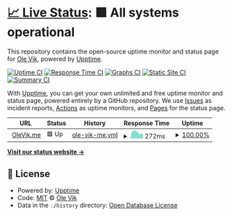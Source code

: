 # [📈 Live Status](https://olevik.github.io/uptime): <!--live status--> **🟩 All systems operational**

This repository contains the open-source uptime monitor and status page for [Ole Vik](http://olevik.me/), powered by [Upptime](https://github.com/upptime/upptime).

[![Uptime CI](https://github.com/olevik/uptime/workflows/Uptime%20CI/badge.svg)](https://github.com/olevik/uptime/actions?query=workflow%3A%22Uptime+CI%22)
[![Response Time CI](https://github.com/olevik/uptime/workflows/Response%20Time%20CI/badge.svg)](https://github.com/olevik/uptime/actions?query=workflow%3A%22Response+Time+CI%22)
[![Graphs CI](https://github.com/olevik/uptime/workflows/Graphs%20CI/badge.svg)](https://github.com/olevik/uptime/actions?query=workflow%3A%22Graphs+CI%22)
[![Static Site CI](https://github.com/olevik/uptime/workflows/Static%20Site%20CI/badge.svg)](https://github.com/olevik/uptime/actions?query=workflow%3A%22Static+Site+CI%22)
[![Summary CI](https://github.com/olevik/uptime/workflows/Summary%20CI/badge.svg)](https://github.com/olevik/uptime/actions?query=workflow%3A%22Summary+CI%22)

With [Upptime](https://upptime.js.org), you can get your own unlimited and free uptime monitor and status page, powered entirely by a GitHub repository. We use [Issues](https://github.com/olevik/uptime/issues) as incident reports, [Actions](https://github.com/olevik/uptime/actions) as uptime monitors, and [Pages](https://olevik.github.io/uptime) for the status page.

<!--start: status pages-->
<!-- This summary is generated by Upptime (https://github.com/upptime/upptime) -->
<!-- Do not edit this manually, your changes will be overwritten -->
<!-- prettier-ignore -->
| URL | Status | History | Response Time | Uptime |
| --- | ------ | ------- | ------------- | ------ |
| <img alt="" src="https://icons.duckduckgo.com/ip3/olevik.me.ico" height="13"> [OleVik.me](https://olevik.me) | 🟩 Up | [ole-vik-me.yml](https://github.com/OleVik/uptime/commits/HEAD/history/ole-vik-me.yml) | <details><summary><img alt="Response time graph" src="./graphs/ole-vik-me/response-time-week.png" height="20"> 272ms</summary><br><a href="https://olevik.github.io/uptime/history/ole-vik-me"><img alt="Response time 210" src="https://img.shields.io/endpoint?url=https%3A%2F%2Fraw.githubusercontent.com%2FOleVik%2Fuptime%2FHEAD%2Fapi%2Fole-vik-me%2Fresponse-time.json"></a><br><a href="https://olevik.github.io/uptime/history/ole-vik-me"><img alt="24-hour response time 170" src="https://img.shields.io/endpoint?url=https%3A%2F%2Fraw.githubusercontent.com%2FOleVik%2Fuptime%2FHEAD%2Fapi%2Fole-vik-me%2Fresponse-time-day.json"></a><br><a href="https://olevik.github.io/uptime/history/ole-vik-me"><img alt="7-day response time 272" src="https://img.shields.io/endpoint?url=https%3A%2F%2Fraw.githubusercontent.com%2FOleVik%2Fuptime%2FHEAD%2Fapi%2Fole-vik-me%2Fresponse-time-week.json"></a><br><a href="https://olevik.github.io/uptime/history/ole-vik-me"><img alt="30-day response time 262" src="https://img.shields.io/endpoint?url=https%3A%2F%2Fraw.githubusercontent.com%2FOleVik%2Fuptime%2FHEAD%2Fapi%2Fole-vik-me%2Fresponse-time-month.json"></a><br><a href="https://olevik.github.io/uptime/history/ole-vik-me"><img alt="1-year response time 225" src="https://img.shields.io/endpoint?url=https%3A%2F%2Fraw.githubusercontent.com%2FOleVik%2Fuptime%2FHEAD%2Fapi%2Fole-vik-me%2Fresponse-time-year.json"></a></details> | <details><summary><a href="https://olevik.github.io/uptime/history/ole-vik-me">100.00%</a></summary><a href="https://olevik.github.io/uptime/history/ole-vik-me"><img alt="All-time uptime 100.00%" src="https://img.shields.io/endpoint?url=https%3A%2F%2Fraw.githubusercontent.com%2FOleVik%2Fuptime%2FHEAD%2Fapi%2Fole-vik-me%2Fuptime.json"></a><br><a href="https://olevik.github.io/uptime/history/ole-vik-me"><img alt="24-hour uptime 100.00%" src="https://img.shields.io/endpoint?url=https%3A%2F%2Fraw.githubusercontent.com%2FOleVik%2Fuptime%2FHEAD%2Fapi%2Fole-vik-me%2Fuptime-day.json"></a><br><a href="https://olevik.github.io/uptime/history/ole-vik-me"><img alt="7-day uptime 100.00%" src="https://img.shields.io/endpoint?url=https%3A%2F%2Fraw.githubusercontent.com%2FOleVik%2Fuptime%2FHEAD%2Fapi%2Fole-vik-me%2Fuptime-week.json"></a><br><a href="https://olevik.github.io/uptime/history/ole-vik-me"><img alt="30-day uptime 100.00%" src="https://img.shields.io/endpoint?url=https%3A%2F%2Fraw.githubusercontent.com%2FOleVik%2Fuptime%2FHEAD%2Fapi%2Fole-vik-me%2Fuptime-month.json"></a><br><a href="https://olevik.github.io/uptime/history/ole-vik-me"><img alt="1-year uptime 100.00%" src="https://img.shields.io/endpoint?url=https%3A%2F%2Fraw.githubusercontent.com%2FOleVik%2Fuptime%2FHEAD%2Fapi%2Fole-vik-me%2Fuptime-year.json"></a></details>

<!--end: status pages-->

[**Visit our status website →**](https://olevik.github.io/uptime)

## 📄 License

- Powered by: [Upptime](https://github.com/upptime/upptime)
- Code: [MIT](./LICENSE) © [Ole Vik](http://olevik.me/)
- Data in the `./history` directory: [Open Database License](https://opendatacommons.org/licenses/odbl/1-0/)
